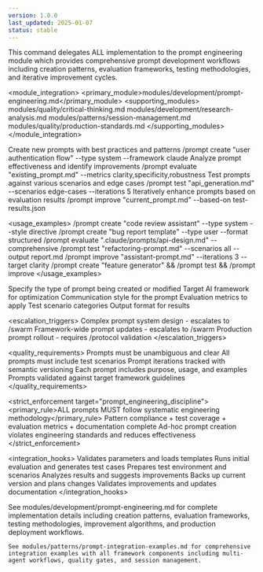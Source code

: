 ```yaml
---
version: 1.0.0
last_updated: 2025-01-07
status: stable
---
```


<command purpose="AI prompt engineering workflows for creating, evaluating, testing, and improving prompts with systematic methodology">
  
  <delegation target="modules/development/prompt-engineering.md">
    This command delegates ALL implementation to the prompt engineering module which provides comprehensive prompt development workflows including creation patterns, evaluation frameworks, testing methodologies, and iterative improvement cycles.
  </delegation>
  
  <module_integration>
    <primary_module>modules/development/prompt-engineering.md</primary_module>
    <supporting_modules>
      <module>modules/quality/critical-thinking.md</module>
      <module>modules/development/research-analysis.md</module>
      <module>modules/patterns/session-management.md</module>
      <module>modules/quality/production-standards.md</module>
    </supporting_modules>
  </module_integration>
  
  <subcommands>
    <subcommand name="create">
      <purpose>Create new prompts with best practices and patterns</purpose>
      <example>/prompt create "user authentication flow" --type system --framework claude</example>
    </subcommand>
    <subcommand name="evaluate">
      <purpose>Analyze prompt effectiveness and identify improvements</purpose>
      <example>/prompt evaluate "existing_prompt.md" --metrics clarity,specificity,robustness</example>
    </subcommand>
    <subcommand name="test">
      <purpose>Test prompts against various scenarios and edge cases</purpose>
      <example>/prompt test "api_generation.md" --scenarios edge-cases --iterations 5</example>
    </subcommand>
    <subcommand name="improve">
      <purpose>Iteratively enhance prompts based on evaluation results</purpose>
      <example>/prompt improve "current_prompt.md" --based-on test-results.json</example>
    </subcommand>
  </subcommands>
  
  <usage_examples>
    <example type="create_system">/prompt create "code review assistant" --type system --style directive</example>
    <example type="create_user">/prompt create "bug report template" --type user --format structured</example>
    <example type="evaluate_existing">/prompt evaluate ".claude/prompts/api-design.md" --comprehensive</example>
    <example type="test_scenarios">/prompt test "refactoring-prompt.md" --scenarios all --output report.md</example>
    <example type="improve_iterative">/prompt improve "assistant-prompt.md" --iterations 3 --target clarity</example>
    <example type="workflow_complete">/prompt create "feature generator" &amp;&amp; /prompt test &amp;&amp; /prompt improve</example>
  </usage_examples>
  
  <parameters>
    <parameter name="--type" values="system|user|assistant|hybrid" default="system">
      <purpose>Specify the type of prompt being created or modified</purpose>
    </parameter>
    <parameter name="--framework" values="claude|gpt|general" default="claude">
      <purpose>Target AI framework for optimization</purpose>
    </parameter>
    <parameter name="--style" values="directive|conversational|structured|narrative" default="directive">
      <purpose>Communication style for the prompt</purpose>
    </parameter>
    <parameter name="--metrics" values="clarity|specificity|robustness|effectiveness|all" default="all">
      <purpose>Evaluation metrics to apply</purpose>
    </parameter>
    <parameter name="--scenarios" values="basic|edge-cases|adversarial|all" default="basic">
      <purpose>Test scenario categories</purpose>
    </parameter>
    <parameter name="--output" values="console|file|both" default="console">
      <purpose>Output format for results</purpose>
    </parameter>
  </parameters>
  
  <escalation_triggers>
    <trigger condition="multi_prompt_system">Complex prompt system design - escalates to /swarm</trigger>
    <trigger condition="framework_prompts">Framework-wide prompt updates - escalates to /swarm</trigger>
    <trigger condition="production_deployment">Production prompt rollout - requires /protocol validation</trigger>
  </escalation_triggers>
  
  <quality_requirements>
    <requirement name="clarity">Prompts must be unambiguous and clear</requirement>
    <requirement name="testability">All prompts must include test scenarios</requirement>
    <requirement name="versioning">Prompt iterations tracked with semantic versioning</requirement>
    <requirement name="documentation">Each prompt includes purpose, usage, and examples</requirement>
    <requirement name="validation">Prompts validated against target framework guidelines</requirement>
  </quality_requirements>
  
  <strict_enforcement target="prompt_engineering_discipline">
    <primary_rule>ALL prompts MUST follow systematic engineering methodology</primary_rule>
    <verification>Pattern compliance + test coverage + evaluation metrics + documentation complete</verification>
    <consequence>Ad-hoc prompt creation violates engineering standards and reduces effectiveness</consequence>
  </strict_enforcement>
  
  <integration_hooks>
    <hook type="pre_create">Validates parameters and loads templates</hook>
    <hook type="post_create">Runs initial evaluation and generates test cases</hook>
    <hook type="pre_test">Prepares test environment and scenarios</hook>
    <hook type="post_test">Analyzes results and suggests improvements</hook>
    <hook type="pre_improve">Backs up current version and plans changes</hook>
    <hook type="post_improve">Validates improvements and updates documentation</hook>
  </integration_hooks>
  
  <reference>
    See modules/development/prompt-engineering.md for complete implementation details including creation patterns, evaluation frameworks, testing methodologies, improvement algorithms, and production deployment workflows.
    
    See modules/patterns/prompt-integration-examples.md for comprehensive integration examples with all framework components including multi-agent workflows, quality gates, and session management.
  </reference>
  
</command>